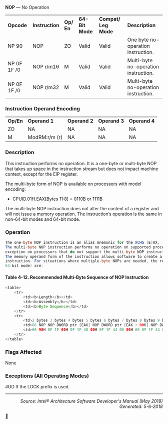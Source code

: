 <b>NOP</b> — No Operation
<table>
	<tr>
		<td><b>Opcode</b></td>
		<td><b>Instruction</b></td>
		<td><b>Op/ En</b></td>
		<td><b>64-Bit Mode</b></td>
		<td><b>Compat/ Leg Mode</b></td>
		<td><b>Description</b></td>
	</tr>
	<tr>
		<td>NP 90</td>
		<td>NOP</td>
		<td>ZO</td>
		<td>Valid</td>
		<td>Valid</td>
		<td>One byte no-operation instruction.</td>
	</tr>
	<tr>
		<td>NP 0F 1F /0</td>
		<td>NOP r/m16</td>
		<td>M</td>
		<td>Valid</td>
		<td>Valid</td>
		<td>Multi-byte no-operation instruction.</td>
	</tr>
	<tr>
		<td>NP 0F 1F /0</td>
		<td>NOP r/m32</td>
		<td>M</td>
		<td>Valid</td>
		<td>Valid</td>
		<td>Multi-byte no-operation instruction.</td>
	</tr>
</table>


### Instruction Operand Encoding
<table>
	<tr>
		<td><b>Op/En</b></td>
		<td><b>Operand 1</b></td>
		<td><b>Operand 2</b></td>
		<td><b>Operand 3</b></td>
		<td><b>Operand 4</b></td>
	</tr>
	<tr>
		<td>ZO</td>
		<td>NA</td>
		<td>NA</td>
		<td>NA</td>
		<td>NA</td>
	</tr>
	<tr>
		<td>M</td>
		<td>ModRM:r/m (r)</td>
		<td>NA</td>
		<td>NA</td>
		<td>NA</td>
	</tr>
</table>


### Description
This instruction performs no operation. It is a one-byte or multi-byte NOP that takes up space in the instruction
stream but does not impact machine context, except for the EIP register.

The multi-byte form of NOP is available on processors with model encoding:

 *  CPUID.01H.EAX[Bytes 11:8] = 0110B or 1111B

The multi-byte NOP instruction does not alter the content of a register and will not issue a memory operation. The
instruction’s operation is the same in non-64-bit modes and 64-bit mode.

### Operation

```java
The one-byte NOP instruction is an alias mnemonic for the XCHG (E)AX, (E)AX instruction.
The multi-byte NOP instruction performs no operation on supported processors and generates undefined opcode 
exception on processors that do not support the multi-byte NOP instruction.
The memory operand form of the instruction allows software to create a byte sequence of “no operation” as one 
instruction. For situations where multiple-byte NOPs are needed, the recommended operations (32-bit mode and 
64-bit mode) are: 
```
#### Table 4-12.  Recommended Multi-Byte Sequence of NOP Instruction
```java
<table>
	<tr>
		<td><b>Length</b></td>
		<td><b>Assembly</b></td>
		<td><b>Byte Sequence</b></td>
	</tr>
	<tr>
		<td>2 bytes 3 bytes 4 bytes 5 bytes 6 bytes 7 bytes 8 bytes 9 bytes</td>
		<td>66 NOP NOP DWORD ptr [EAX] NOP DWORD ptr [EAX + 00H] NOP DWORD ptr [EAX + EAX*1 + 00H] 66 NOP DWORD ptr [EAX + EAX*1 + 00H] NOP DWORD ptr [EAX + 00000000H] NOP DWORD ptr [EAX + EAX*1 + 00000000H] 66 NOP DWORD ptr [EAX + EAX*1 + 00000000H]</td>
		<td>66 90H 0F 1F 00H 0F 1F 40 00H 0F 1F 44 00 00H 66 0F 1F 44 00 00H 0F 1F 80 00 00 00 00H 0F 1F 84 00 00 00 00 00H 66 0F 1F 84 00 00 00 00 00H</td>
	</tr>
</table>

```
### Flags Affected
None

### Exceptions (All Operating Modes)

<p>#UD
If the LOCK prefix is used.

 --- 
<p align="right"><i>Source: Intel® Architecture Software Developer's Manual (May 2018)<br>Generated: 5-6-2018</i></p>
